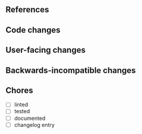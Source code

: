 <!--
Thanks for contributing to jupyterlab-lsp!
Please fill out the following items to submit a pull request.
See the contributing guidelines for more information:
https://github.com/jupyterlab/jupyterlab/blob/master/CONTRIBUTING.md
-->

## References

<!-- Note issue numbers this pull request addresses (should be at least one, see contributing guidelines above).
Use "fixes" and "closes" linking phrases as appropriate. -->

<!-- Note any other pull requests that address this issue and how this pull request is different. -->

## Code changes

<!-- Describe the code changes and how they address the issue. -->

## User-facing changes

<!-- Describe any visual or user interaction changes and how they address the issue. -->

<!-- For visual changes, include before and after screenshots here. -->

## Backwards-incompatible changes

<!-- Describe any backwards-incompatible changes to public APIs. -->

## Chores

- [ ] linted
      <!-- Required: Run "jlpm lint" and "python scripts/lint.py" from the root of the repository, then check this box like this: [x] -->
- [ ] tested
      <!-- Recommended: Let us know if you already added a test case (if relevant). -->
- [ ] documented
      <!-- Optional: Would it be good to improve the documentation? If yes, please consider doing this and checking this box. -->
- [ ] changelog entry
      <!-- Recommended: Add a note in the CHANGELOG.md file under the most recent >unreleased< version; if one does not exist, feel free to create one by increasing the version number (no worries if you are not certain of the details - we can improve it later; let's just have something to work with) -->
